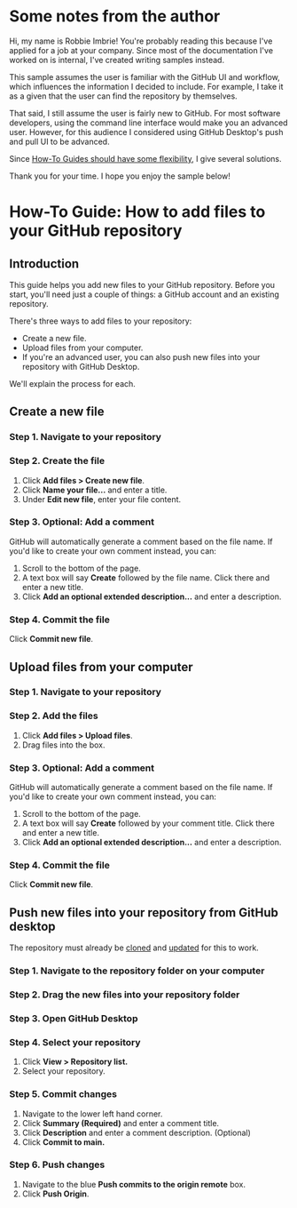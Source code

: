 # Some notes from the author
Hi, my name is Robbie Imbrie! You're probably reading this because I've applied for a job at your company. Since most of the documentation I've worked on is internal, I've created writing samples instead.

This sample assumes the user is familiar with the GitHub UI and workflow, which influences the information I decided to include. For example, I take it as a given that the user can find the repository by themselves.

That said, I still assume the user is fairly new to GitHub. For most software developers, using the command line interface would make you an advanced user. However, for this audience I considered using GitHub Desktop's push and pull UI to be advanced.

Since [How-To Guides should have some flexibility](https://documentation.divio.com/how-to-guides/), I give several solutions.

Thank you for your time. I hope you enjoy the sample below!

# How-To Guide: How to add files to your GitHub repository

## Introduction

This guide helps you add new files to your GitHub repository. Before you start, you'll need just a couple of things: a GitHub account and an existing repository.

There's three ways to add files to your repository:

- Create a new file.
- Upload files from your computer.
- If you're an advanced user, you can also push new files into your repository with GitHub Desktop.

We'll explain the process for each.

## Create a new file

### Step 1. Navigate to your repository

### Step 2. Create the file

1. Click **Add files > Create new file**.
2. Click **Name your file...** and enter a title.
3. Under **Edit new file**, enter your file content.

### Step 3. Optional: Add a comment

GitHub will automatically generate a comment based on the file name. If you'd like to create your own comment instead, you can:

1. Scroll to the bottom of the page.
2. A text box will say **Create** followed by the file name. Click there and enter a new title.
3. Click **Add an optional extended description...** and enter a description.

### Step 4. Commit the file

Click **Commit new file**.

## Upload files from your computer

### Step 1. Navigate to your repository

### Step 2. Add the files

1. Click **Add files > Upload files**.
2. Drag files into the box.

### Step 3. Optional: Add a comment

GitHub will automatically generate a comment based on the file name. If you'd like to create your own comment instead, you can:

1. Scroll to the bottom of the page.
2. A text box will say **Create** followed by your comment title. Click there and enter a new title.
3. Click **Add an optional extended description...** and enter a description.

### Step 4. Commit the file

Click **Commit new file**.

## Push new files into your repository from GitHub desktop

The repository must already be [cloned](https://docs.github.com/en/desktop/contributing-and-collaborating-using-github-desktop/cloning-a-repository-from-github-to-github-desktop) and [updated](https://docs.github.com/en/desktop/contributing-and-collaborating-using-github-desktop/cloning-a-repository-from-github-to-github-desktop) for this to work.

### Step 1. Navigate to the repository folder on your computer

### Step 2. Drag the new files into your repository folder

### Step 3. Open GitHub Desktop

### Step 4. Select your repository

1. Click **View > Repository list.**
2. Select your repository.

### Step 5. Commit changes

1. Navigate to the lower left hand corner.
2. Click **Summary (Required)** and enter a comment title.
3. Click **Description** and enter a comment description. (Optional)
4. Click **Commit to main.**

### Step 6. Push changes

1. Navigate to the blue **Push commits to the origin remote** box.
2. Click **Push Origin**.

